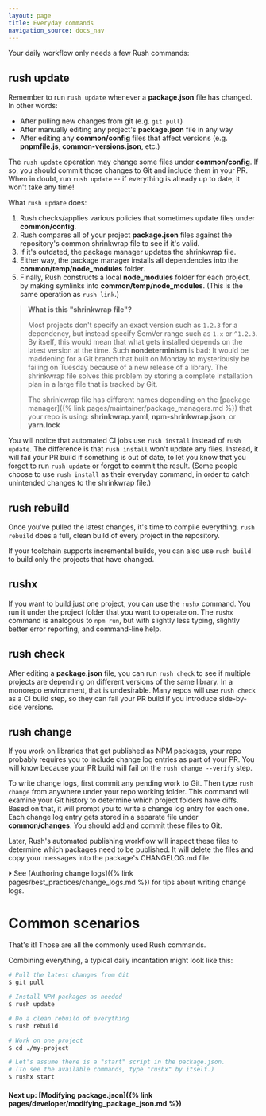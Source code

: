 ```yaml
---
layout: page
title: Everyday commands
navigation_source: docs_nav
---
```


Your daily workflow only needs a few Rush commands:
## rush update

Remember to run `rush update` whenever a **package.json** file has changed.  In other words:
- After pulling new changes from git (e.g. `git pull`)
- After manually editing any project's **package.json** file in any way
- After editing any **common/config** files that affect versions (e.g. **pnpmfile.js**, **common-versions.json**, etc.)

The `rush update` operation may change some files under **common/config**.  If so, you should commit those changes to Git and include them in your PR.  When in doubt, run `rush update` -- if everything is already up to date, it won't take any time!

What `rush update` does:
1. Rush checks/applies various policies that sometimes update files under **common/config**.
2. Rush compares all of your project **package.json** files against the repository's common shrinkwrap file to see if it's valid.
3. If it's outdated, the package manager updates the shrinkwrap file.
4. Either way, the package manager installs all dependencies into the  **common/temp/node_modules** folder.
5. Finally, Rush constructs a local **node_modules** folder for each project, by making symlinks into **common/temp/node_modules**.  (This is the same operation as `rush link`.)

> **What is this "shrinkwrap file"?**
>
> Most projects don't specify an exact version such as `1.2.3` for a dependency, but instead specify SemVer range such as `1.x` or `^1.2.3`.  By itself, this would mean that what gets installed depends on the latest version at the time.  Such **nondeterminism** is bad:  It would be maddening for a Git branch that built on Monday to mysteriously be failing on Tuesday because of a new release of a library.  The shrinkwrap file solves this problem by storing a complete installation plan in a large file that is tracked by Git.
>
> The shrinkwrap file has different names depending on the [package manager]({% link pages/maintainer/package_managers.md %}) that your repo is using: **shrinkwrap.yaml**, **npm-shrinkwrap.json**, or **yarn.lock**

You will notice that automated CI jobs use `rush install` instead of `rush update`.  The difference is that `rush install` won't update any files.  Instead, it will fail your PR build if something is out of date, to let you know that you forgot to run `rush update` or forgot to commit the result.  (Some people choose to use `rush install` as their everyday command, in order to catch unintended changes to the shrinkwrap file.)


## rush rebuild

Once you've pulled the latest changes, it's time to compile everything.  `rush rebuild` does a full, clean build of every project in the repository.

If your toolchain supports incremental builds, you can also use `rush build` to build only the projects that have changed.

## rushx

If you want to build just one project, you can use the `rushx` command.  You run it under the project folder that you want to operate on.  The `rushx` command is analogous to `npm run`, but with slightly less typing, slightly better error reporting, and command-line help.

## rush check

After editing a **package.json** file, you can run `rush check` to see if multiple projects are depending on different versions of the same library.  In a monorepo environment, that is undesirable.  Many repos will use `rush check` as a CI build step, so they can fail your PR build if you introduce side-by-side versions.

## rush change

If you work on libraries that get published as NPM packages, your repo probably requires you to include change log entries as part of your PR.  You will know because your PR build will fail on the `rush change --verify` step.

To write change logs, first commit any pending work to Git.  Then type `rush change` from anywhere under your repo working folder.  This command will examine your Git history to determine which project folders have diffs.  Based on that, it will prompt you to write a change log entry for each one.  Each change log entry gets stored in a separate file under **common/changes**.  You should add and commit these files to Git.

Later, Rush's automated publishing workflow will inspect these files to determine which packages need to be published.  It will delete the files and copy your messages into the package's CHANGELOG.md file.

  ⏵ See [Authoring change logs]({% link pages/best_practices/change_logs.md %}) for tips about writing change logs.


# Common scenarios

That's it!  Those are all the commonly used Rush commands.

Combining everything, a typical daily incantation might look like this:

```sh
# Pull the latest changes from Git
$ git pull

# Install NPM packages as needed
$ rush update

# Do a clean rebuild of everything
$ rush rebuild

# Work on one project
$ cd ./my-project

# Let's assume there is a "start" script in the package.json.
# (To see the available commands, type "rushx" by itself.)
$ rushx start
```

#### Next up: [Modifying package.json]({% link pages/developer/modifying_package_json.md %})

